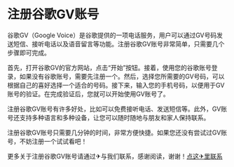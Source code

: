 # 注册谷歌GV账号

谷歌GV（Google Voice）是谷歌提供的一项电话服务，用户可以通过GV号码发送短信、接听电话以及语音留言等功能。注册谷歌GV账号非常简单，只需要几个步骤即可完成。

首先，打开谷歌GV的官方网站，点击“开始”按钮。接着，使用您的谷歌账号登录，如果没有谷歌账号，需要先注册一个。然后，选择您所需要的GV号码，可以根据自己的喜好选择一个适合的号码。接下来，输入您的手机号码，以便用于GV账号的验证。在完成验证后，您就可以开始使用GV账号了。

注册谷歌GV账号有许多好处，比如可以免费接听电话、发送短信等。此外，GV账号还支持多种语言和多种设备，让您可以随时随地与朋友和家人保持联系。

注册谷歌GV账号只需要几分钟的时间，非常方便快捷。如果您还没有尝试过GV账号，不妨注册一个试试看吧！

更多关于注册谷歌GV账号请通过✈与我们联系，感谢阅读，谢谢！[点这✈里联系](https://b.k02.cc)